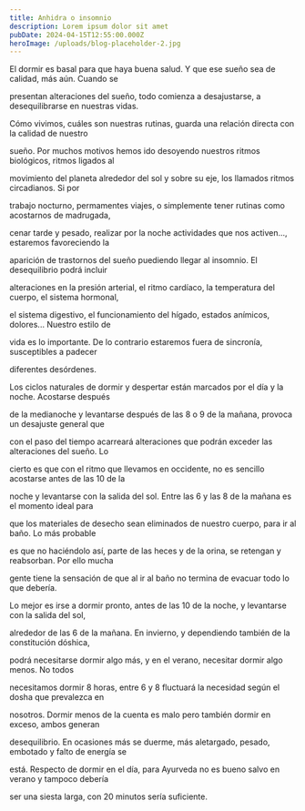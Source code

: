```yaml
---
title: Anhidra o insomnio
description: Lorem ipsum dolor sit amet
pubDate: 2024-04-15T12:55:00.000Z
heroImage: /uploads/blog-placeholder-2.jpg
---
```

El dormir es basal para que haya buena salud. Y que ese sueño sea de calidad, más aún. Cuando se

presentan alteraciones del sueño, todo comienza a desajustarse, a desequilibrarse en nuestras vidas.

Cómo vivimos, cuáles son nuestras rutinas, guarda una relación directa con la calidad de nuestro

sueño. Por muchos motivos hemos ido desoyendo nuestros ritmos biológicos, ritmos ligados al

movimiento del planeta alrededor del sol y sobre su eje, los llamados ritmos circadianos. Si por

trabajo nocturno, permamentes viajes, o simplemente tener rutinas como acostarnos de madrugada,

cenar tarde y pesado, realizar por la noche actividades que nos activen..., estaremos favoreciendo la

aparición de trastornos del sueño puediendo llegar al insomnio. El desequilibrio podrá incluir

alteraciones en la presión arterial, el ritmo cardíaco, la temperatura del cuerpo, el sistema hormonal,

el sistema digestivo, el funcionamiento del hígado, estados anímicos, dolores... Nuestro estilo de

vida es lo importante. De lo contrario estaremos fuera de sincronía, susceptibles a padecer

diferentes desórdenes.

Los ciclos naturales de dormir y despertar están marcados por el día y la noche. Acostarse después

de la medianoche y levantarse después de las 8 o 9 de la mañana, provoca un desajuste general que

con el paso del tiempo acarreará alteraciones que podrán exceder las alteraciones del sueño. Lo

cierto es que con el ritmo que llevamos en occidente, no es sencillo acostarse antes de las 10 de la

noche y levantarse con la salida del sol. Entre las 6 y las 8 de la mañana es el momento ideal para

que los materiales de desecho sean eliminados de nuestro cuerpo, para ir al baño. Lo más probable

es que no haciéndolo así, parte de las heces y de la orina, se retengan y reabsorban. Por ello mucha

gente tiene la sensación de que al ir al baño no termina de evacuar todo lo que debería.

Lo mejor es irse a dormir pronto, antes de las 10 de la noche, y levantarse con la salida del sol,

alrededor de las 6 de la mañana. En invierno, y dependiendo también de la constitución dóshica,

podrá necesitarse dormir algo más, y en el verano, necesitar dormir algo menos. No todos

necesitamos dormir 8 horas, entre 6 y 8 fluctuará la necesidad según el dosha que prevalezca en

nosotros. Dormir menos de la cuenta es malo pero también dormir en exceso, ambos generan

desequilibrio. En ocasiones más se duerme, más aletargado, pesado, embotado y falto de energía se

está. Respecto de dormir en el día, para Ayurveda no es bueno salvo en verano y tampoco debería

ser una siesta larga, con 20 minutos sería suficiente.

